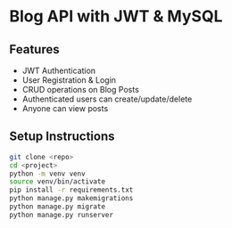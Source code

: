 # Blog API with JWT & MySQL

## Features

- JWT Authentication
- User Registration & Login
- CRUD operations on Blog Posts
- Authenticated users can create/update/delete
- Anyone can view posts

## Setup Instructions

```bash
git clone <repo>
cd <project>
python -m venv venv
source venv/bin/activate
pip install -r requirements.txt
python manage.py makemigrations
python manage.py migrate
python manage.py runserver
